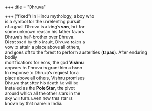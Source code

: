 +++
title = "Dhruva"

+++
(“fixed”) In Hindu mythology, a boy who  
is a symbol for the unrelenting pursuit  
of a goal. Dhruva is a king’s **son**, but for  
some unknown reason his father favors  
Dhruva’s half-brother over Dhruva.  
Distressed by this insult, Dhruva takes a  
vow to attain a place above all others,  
and goes off to the forest to perform austerities (**tapas**). After enduring bodily  
mortifications for eons, the god **Vishnu**  
appears to Dhruva to grant him a boon.  
In response to Dhruva’s request for a  
place above all others, Vishnu promises  
Dhruva that after his death he will be  
installed as the **Pole Star**, the pivot  
around which all the other stars in the  
sky will turn. Even now this star is  
known by that name in India.